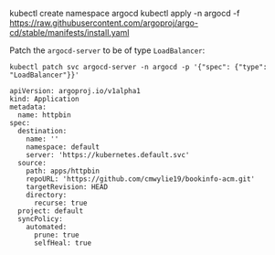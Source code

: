 kubectl create namespace argocd
kubectl apply -n argocd -f https://raw.githubusercontent.com/argoproj/argo-cd/stable/manifests/install.yaml


Patch the `argocd-server` to be of type `LoadBalancer`:
```
kubectl patch svc argocd-server -n argocd -p '{"spec": {"type": "LoadBalancer"}}'
```

```
apiVersion: argoproj.io/v1alpha1
kind: Application
metadata:
  name: httpbin
spec:
  destination:
    name: ''
    namespace: default
    server: 'https://kubernetes.default.svc'
  source:
    path: apps/httpbin
    repoURL: 'https://github.com/cmwylie19/bookinfo-acm.git'
    targetRevision: HEAD
    directory:
      recurse: true
  project: default
  syncPolicy:
    automated:
      prune: true
      selfHeal: true
```